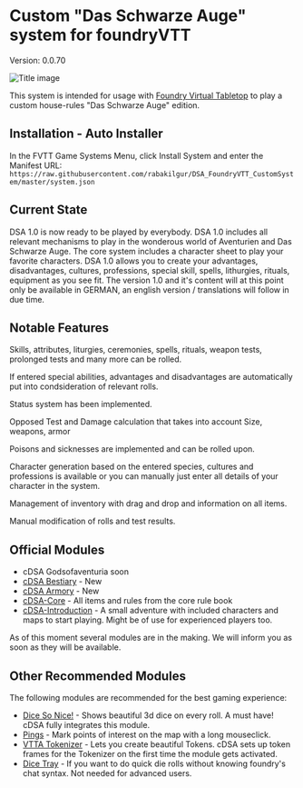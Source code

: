 # Custom "Das Schwarze Auge" system for foundryVTT

Version: 0.0.70

![Title image](https://repository-images.githubusercontent.com/311655339/4d523800-55a9-11eb-9e2e-6bbc2b71d8a4)

This system is intended for usage with [Foundry Virtual Tabletop](https://foundryvtt.com/) to play a custom house-rules "Das Schwarze Auge" edition.

## Installation - Auto Installer

In the FVTT Game Systems Menu, click Install System and enter the Manifest URL: `https://raw.githubusercontent.com/rabakilgur/DSA_FoundryVTT_CustomSystem/master/system.json`

## Current State

DSA 1.0 is now ready to be played by everybody. 
DSA 1.0 includes all relevant mechanisms to play in the wonderous world of Aventurien and Das Schwarze Auge.
The core system includes a character sheet to play your favorite characters.
DSA 1.0 allows you to create your advantages, disadvantages, cultures, professions, special skill, spells, lithurgies, rituals, equipment as you see fit.
The version 1.0 and it's content will at this point only be available in GERMAN, an english version / translations will follow in due time.

## Notable Features

Skills, attributes, liturgies, ceremonies, spells, rituals, weapon tests, prolonged tests and many more can be rolled.

If entered special abilities, advantages and disadvantages are automatically put into condsideration of relevant rolls.

Status system has been implemented.

Opposed Test and Damage calculation that takes into account Size, weapons, armor 

Poisons and sicknesses are implemented and can be rolled upon.

Character generation based on the entered species, cultures and professions is available or you can manually just enter all details of your character in the system.

Management of inventory with drag and drop and information on all items.

Manual modification of rolls and test results.

## Official Modules

- cDSA Godsofaventuria soon
- [cDSA Bestiary](https://www.f-shop.de/virtual-tabletops/das-schwarze-auge-vtt/) - New
- [cDSA Armory](https://www.f-shop.de/virtual-tabletops/das-schwarze-auge-vtt/) - New
- [cDSA-Core](https://www.f-shop.de/virtual-tabletops/das-schwarze-auge-vtt/) - All items and rules from the core rule book
- [cDSA-Introduction](https://github.com/Plushtoast/cDSA_introduction) - A small adventure with included characters and maps to start playing. Might be of use for experienced players too.

As of this moment several modules are in the making. We will inform you as soon as they will be available.

## Other Recommended Modules

The following modules are recommended for the best gaming experience:

- [Dice So Nice!](https://gitlab.com/riccisi/foundryvtt-dice-so-nice) - Shows beautiful 3d dice on every roll. A must have! cDSA fully integrates this module.
- [Pings](https://gitlab.com/foundry-azzurite/pings/) - Mark points of interest on the map with a long mouseclick.
- [VTTA Tokenizer](https://github.com/mrprimate/vtta-tokenizer) - Lets you create beautiful Tokens. cDSA sets up token frames for the Tokenizer on the first time the module gets activated.
- [Dice Tray](https://gitlab.com/asacolips-projects/foundry-mods/foundry-vtt-dice-calculator) - If you want to do quick die rolls without knowing foundry's chat syntax. Not needed for advanced users.

